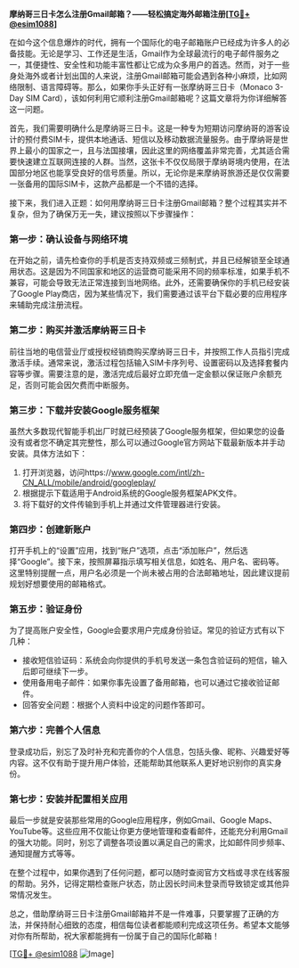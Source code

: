 **摩纳哥三日卡怎么注册Gmail邮箱？——轻松搞定海外邮箱注册[[TG💪+ @esim1088](https://t.me/s/esim1088)]**

在如今这个信息爆炸的时代，拥有一个国际化的电子邮箱账户已经成为许多人的必备技能。无论是学习、工作还是生活，Gmail作为全球最流行的电子邮件服务之一，其便捷性、安全性和功能丰富性都让它成为众多用户的首选。然而，对于一些身处海外或者计划出国的人来说，注册Gmail邮箱可能会遇到各种小麻烦，比如网络限制、语言障碍等。那么，如果你手头正好有一张摩纳哥三日卡（Monaco 3-Day SIM Card），该如何利用它顺利注册Gmail邮箱呢？这篇文章将为你详细解答这一问题。

首先，我们需要明确什么是摩纳哥三日卡。这是一种专为短期访问摩纳哥的游客设计的预付费SIM卡，提供本地通话、短信以及移动数据流量服务。由于摩纳哥是世界上最小的国家之一，且与法国接壤，因此这里的网络覆盖非常完善，尤其适合需要快速建立互联网连接的人群。当然，这张卡不仅仅局限于摩纳哥境内使用，在法国部分地区也能享受良好的信号质量。所以，无论你是来摩纳哥旅游还是仅仅需要一张备用的国际SIM卡，这款产品都是一个不错的选择。

接下来，我们进入正题：如何用摩纳哥三日卡注册Gmail邮箱？整个过程其实并不复杂，但为了确保万无一失，建议按照以下步骤操作：

### 第一步：确认设备与网络环境

在开始之前，请先检查你的手机是否支持双频或三频制式，并且已经解锁至全球通用状态。这是因为不同国家和地区的运营商可能采用不同的频率标准，如果手机不兼容，可能会导致无法正常连接到当地网络。此外，还需要确保你的手机已经安装了Google Play商店，因为某些情况下，我们需要通过该平台下载必要的应用程序来辅助完成注册流程。

### 第二步：购买并激活摩纳哥三日卡

前往当地的电信营业厅或授权经销商购买摩纳哥三日卡，并按照工作人员指引完成激活手续。通常来说，激活过程包括输入SIM卡序列号、设置密码以及选择套餐内容等步骤。需要注意的是，激活完成后最好立即充值一定金额以保证账户余额充足，否则可能会因欠费而中断服务。

### 第三步：下载并安装Google服务框架

虽然大多数现代智能手机出厂时就已经预装了Google服务框架，但如果您的设备没有或者您不确定其完整性，那么可以通过Google官方网站下载最新版本并手动安装。具体方法如下：
1. 打开浏览器，访问https://www.google.com/intl/zh-CN_ALL/mobile/android/googleplay/
2. 根据提示下载适用于Android系统的Google服务框架APK文件。
3. 将下载好的文件传输到手机上并通过文件管理器进行安装。

### 第四步：创建新账户

打开手机上的“设置”应用，找到“账户”选项，点击“添加账户”，然后选择“Google”。接下来，按照屏幕指示填写相关信息，如姓名、用户名、密码等。这里特别提醒一点，用户名必须是一个尚未被占用的合法邮箱地址，因此建议提前规划好想要使用的邮箱格式。

### 第五步：验证身份

为了提高账户安全性，Google会要求用户完成身份验证。常见的验证方式有以下几种：
- 接收短信验证码：系统会向你提供的手机号发送一条包含验证码的短信，输入后即可继续下一步。
- 使用备用电子邮件：如果你事先设置了备用邮箱，也可以通过它接收验证邮件。
- 回答安全问题：根据个人资料中设定的问题作答即可。

### 第六步：完善个人信息

登录成功后，别忘了及时补充和完善你的个人信息，包括头像、昵称、兴趣爱好等内容。这不仅有助于提升用户体验，还能帮助其他联系人更好地识别你的真实身份。

### 第七步：安装并配置相关应用

最后一步就是安装那些常用的Google应用程序，例如Gmail、Google Maps、YouTube等。这些应用不仅能让你更方便地管理和查看邮件，还能充分利用Gmail的强大功能。同时，别忘了调整各项设置以满足自己的需求，比如邮件同步频率、通知提醒方式等等。

在整个过程中，如果你遇到了任何问题，都可以随时查阅官方文档或寻求在线客服的帮助。另外，记得定期检查账户状态，防止因长时间未登录而导致锁定或其他异常情况发生。

总之，借助摩纳哥三日卡注册Gmail邮箱并不是一件难事，只要掌握了正确的方法，并保持耐心细致的态度，相信每位读者都能顺利完成这项任务。希望本文能够对你有所帮助，祝大家都能拥有一份属于自己的国际化邮箱！

[[TG💪+ @esim1088](https://t.me/s/esim1088) ![Image](https://i.postimg.cc/4NQfJmqS/Snipaste-2025-05-13-00-14-12.png)]